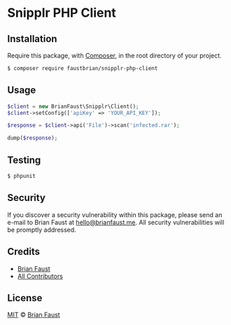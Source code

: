 # Snipplr PHP Client

## Installation

Require this package, with [Composer](https://getcomposer.org/), in the root directory of your project.

```bash
$ composer require faustbrian/snipplr-php-client
```

## Usage

```php
$client = new BrianFaust\Snipplr\Client();
$client->setConfig(['apiKey' => 'YOUR_API_KEY']);

$response = $client->api('File')->scan('infected.rar');

dump($response);
```

## Testing

``` bash
$ phpunit
```

## Security

If you discover a security vulnerability within this package, please send an e-mail to Brian Faust at hello@brianfaust.me. All security vulnerabilities will be promptly addressed.

## Credits

- [Brian Faust](https://github.com/faustbrian)
- [All Contributors](../../contributors)

## License

[MIT](LICENSE) © [Brian Faust](https://brianfaust.me)
